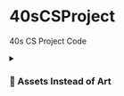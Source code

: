 # 40sCSProject
40s CS Project Code

<details>
 <summary><h3> 🎀 Assets Instead of Art</h3></summary>
  <h3> fonts and stuff </h3>
        pixel font - [https://assetstore.unity.com/packages/2d/fonts/pixel-font-tripfive-64734]
  <br > cursors - [https://assetstore.unity.com/packages/2d/gui/icons/pixel-cursors-109256]

  <h3 > audios </h3>
        8-bit music - [https://assetstore.unity.com/packages/audio/music/8bit-music-062022-225623]
        8-bit music too! [https://assetstore.unity.com/packages/audio/music/electronic/miru-far-from-home-free-8bit-inspired-music-pack-202961]
        undertale music to download [https://archive.org/details/undertaleost_202004/Undertale+-+Lossless+Soundtrack+(toby+fox)/toby+fox+-+UNDERTALE+Soundtrack+-+18+Uwa!!+So+Holiday♫.flac]
  <h3 > scenes </h3>
        [https://assetstore.unity.com/packages/2d/gui/icons/2d-amulets-kit-196010]
  <br > [https://assetstore.unity.com/packages/2d/characters/retro-act-rpg-sprite-pack-01-71965]
  <br > goth castle - [https://assetstore.unity.com/packages/2d/characters/medieval-king-pack-2-174863]
  <br > goth town - [https://assetstore.unity.com/packages/2d/characters/gothicvania-town-101407]
  <br > castle - [https://assetstore.unity.com/packages/2d/environments/rogue-fantasy-castle-164725]
  <br > [https://assetstore.unity.com/packages/2d/characters/warped-caves-103250]
  <br > [https://assetstore.unity.com/packages/2d/characters/sunny-land-forest-108124]
  <br > [https://assetstore.unity.com/packages/2d/characters/sunny-land-forest-108124]
  
  
  <h3 > players </h3>
        [https://assetstore.unity.com/packages/2d/characters/warrior-free-asset-195707]
  <br > [https://assetstore.unity.com/packages/2d/characters/pet-cats-pixel-art-pack-248340]
  <br > [https://assetstore.unity.com/packages/2d/characters/pixel-flamer-x-130001]
</details>
